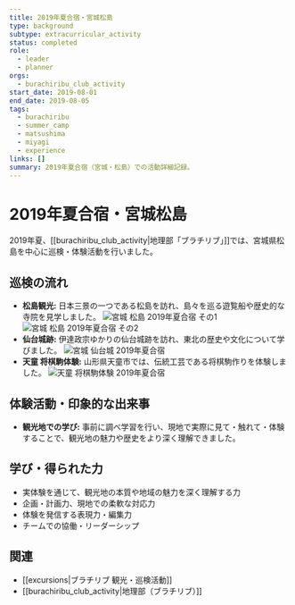 ```yaml
---
title: 2019年夏合宿・宮城松島
type: background
subtype: extracurricular_activity
status: completed
role:
  - leader
  - planner
orgs:
  - burachiribu_club_activity
start_date: 2019-08-01
end_date: 2019-08-05
tags:
  - burachiribu
  - summer_camp
  - matsushima
  - miyagi
  - experience
links: []
summary: 2019年夏合宿（宮城・松島）での活動詳細記録。
---
```


# 2019年夏合宿・宮城松島

2019年夏、[[burachiribu_club_activity|地理部「ブラチリブ」]]では、宮城県松島を中心に巡検・体験活動を行いました。

## 巡検の流れ

- **松島観光:** 日本三景の一つである松島を訪れ、島々を巡る遊覧船や歴史的な寺院を見学しました。
  ![宮城 松島 2019年夏合宿 その1](linked_assets/30_Background/extracurricular_activities/burachiribu_club_activity/excursions/burachiribu_matsushima_camp_2019/miyagi_matsushima_2019summer_1.jpg)
  ![宮城 松島 2019年夏合宿 その2](linked_assets/30_Background/extracurricular_activities/burachiribu_club_activity/excursions/burachiribu_matsushima_camp_2019/miyagi_matsushima_2019summer_2.jpg)
- **仙台城跡:** 伊達政宗ゆかりの仙台城跡を訪れ、東北の歴史や文化について学びました。
  ![宮城 仙台城 2019年夏合宿](linked_assets/30_Background/extracurricular_activities/burachiribu_club_activity/excursions/burachiribu_matsushima_camp_2019/miyagi_sendaijo_2019summer.jpg)
- **天童 将棋駒体験:** 山形県天童市では、伝統工芸である将棋駒作りを体験しました。
  ![天童 将棋駒体験 2019年夏合宿](linked_assets/30_Background/extracurricular_activities/burachiribu_club_activity/excursions/burachiribu_matsushima_camp_2019/tendo_shogikoma_2019summer.jpg)

## 体験活動・印象的な出来事

- **観光地での学び:** 事前に調べ学習を行い、現地で実際に見て・触れて・体験することで、観光地の魅力や歴史をより深く理解できました。

## 学び・得られた力

- 実体験を通じて、観光地の本質や地域の魅力を深く理解する力
- 企画・計画力、現地での柔軟な対応力
- 体験を発信する表現力・編集力
- チームでの協働・リーダーシップ

## 関連
- [[excursions|ブラチリブ 観光・巡検活動]]
- [[burachiribu_club_activity|地理部（ブラチリブ）]]
